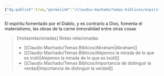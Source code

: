 ```yaml
---
{"dg-publish":true,"permalink":"/claudio-machado/temas-biblicos/espiritu-del-mundo/","title":"Espíritu del mundo","tags":["Espíritu","mundano"]}
---
```


El espíritu fomentado por el Diablo, y es contrario a Dios, fomenta el materialismo, las obras de la carne inmoralidad entre otras cosas 


> [!notasrelacionadas] Notas relacionadas
> - [[Claudio Machado/Temas Bíblicos/Abraham\|Abraham]]
> - [[Claudio Machado/Temas Bíblicos/Alejemos la mirada de lo que es inútil\|Alejemos la mirada de lo que es inútil]]
> - [[Claudio Machado/Temas Bíblicos/Importancia de distinguir la verdad\|Importancia de distinguir la verdad]]



